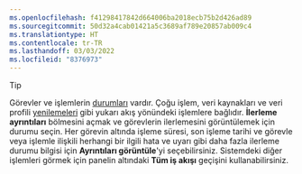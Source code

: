 ```yaml
---
ms.openlocfilehash: f41298417842d664006ba2018ecb75b2d426ad89
ms.sourcegitcommit: 50d32a4cab01421a5c3689af789e20857ab009c4
ms.translationtype: HT
ms.contentlocale: tr-TR
ms.lasthandoff: 03/03/2022
ms.locfileid: "8376973"
---
```

> [!TIP] 
> Görevler ve işlemlerin [durumları](../audience-insights/system.md#status-definitions) vardır. Çoğu işlem, veri kaynakları ve veri profili [yenilemeleri](../audience-insights/system.md#refresh-processes) gibi yukarı akış yönündeki işlemlere bağlıdır. **İlerleme ayrıntıları** bölmesini açmak ve görevlerin ilerlemesini görüntülemek için durumu seçin. Her görevin altında işleme süresi, son işleme tarihi ve görevle veya işlemle ilişkili herhangi bir ilgili hata ve uyarı gibi daha fazla ilerleme durumu bilgisi için **Ayrıntıları görüntüle**'yi seçebilirsiniz. Sistemdeki diğer işlemleri görmek için panelin altındaki **Tüm iş akışı** geçişini kullanabilirsiniz.